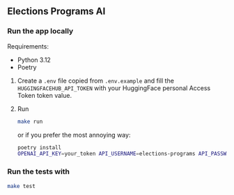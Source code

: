 ## Elections Programs AI

### Run the app locally

Requirements:

- Python 3.12
- Poetry

1. Create a `.env` file copied from `.env.example` and fill the `HUGGINGFACEHUB_API_TOKEN` with your HuggingFace personal
Access Token token value.


2. Run

    ```bash
    make run
    ```
    or if you prefer the most annoying way:

    ```bash
    poetry install
    OPENAI_API_KEY=your_token API_USERNAME=elections-programs API_PASSWORD=an_api_password poetry run uvicorn src.webapp.main:app --reload
    ```

### Run the tests with

```bash
make test
```